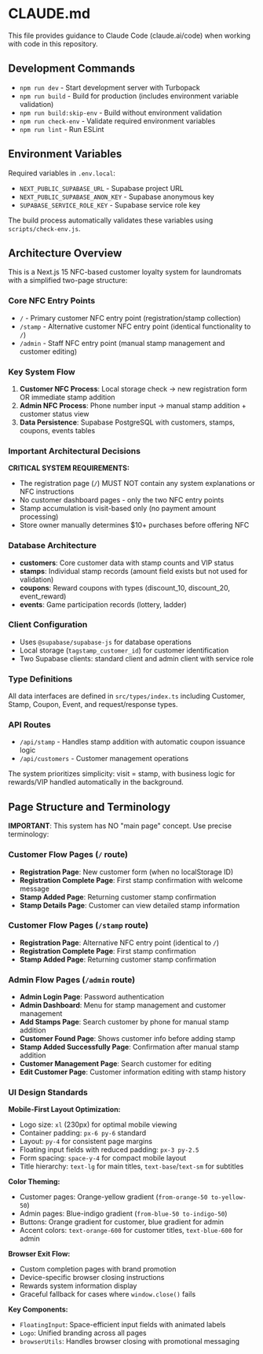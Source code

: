 # CLAUDE.md

This file provides guidance to Claude Code (claude.ai/code) when working with code in this repository.

## Development Commands

- `npm run dev` - Start development server with Turbopack
- `npm run build` - Build for production (includes environment variable validation)
- `npm run build:skip-env` - Build without environment validation
- `npm run check-env` - Validate required environment variables
- `npm run lint` - Run ESLint

## Environment Variables

Required variables in `.env.local`:
- `NEXT_PUBLIC_SUPABASE_URL` - Supabase project URL
- `NEXT_PUBLIC_SUPABASE_ANON_KEY` - Supabase anonymous key  
- `SUPABASE_SERVICE_ROLE_KEY` - Supabase service role key

The build process automatically validates these variables using `scripts/check-env.js`.

## Architecture Overview

This is a Next.js 15 NFC-based customer loyalty system for laundromats with a simplified two-page structure:

### Core NFC Entry Points
- `/` - Primary customer NFC entry point (registration/stamp collection)
- `/stamp` - Alternative customer NFC entry point (identical functionality to `/`)
- `/admin` - Staff NFC entry point (manual stamp management and customer editing)

### Key System Flow
1. **Customer NFC Process**: Local storage check → new registration form OR immediate stamp addition
2. **Admin NFC Process**: Phone number input → manual stamp addition + customer status view
3. **Data Persistence**: Supabase PostgreSQL with customers, stamps, coupons, events tables

### Important Architectural Decisions

**CRITICAL SYSTEM REQUIREMENTS:**
- The registration page (`/`) MUST NOT contain any system explanations or NFC instructions
- No customer dashboard pages - only the two NFC entry points
- Stamp accumulation is visit-based only (no payment amount processing)
- Store owner manually determines $10+ purchases before offering NFC

### Database Architecture
- **customers**: Core customer data with stamp counts and VIP status
- **stamps**: Individual stamp records (amount field exists but not used for validation)
- **coupons**: Reward coupons with types (discount_10, discount_20, event_reward)
- **events**: Game participation records (lottery, ladder)

### Client Configuration
- Uses `@supabase/supabase-js` for database operations
- Local storage (`tagstamp_customer_id`) for customer identification
- Two Supabase clients: standard client and admin client with service role

### Type Definitions
All data interfaces are defined in `src/types/index.ts` including Customer, Stamp, Coupon, Event, and request/response types.

### API Routes
- `/api/stamp` - Handles stamp addition with automatic coupon issuance logic
- `/api/customers` - Customer management operations

The system prioritizes simplicity: visit = stamp, with business logic for rewards/VIP handled automatically in the background.

## Page Structure and Terminology

**IMPORTANT**: This system has NO "main page" concept. Use precise terminology:

### Customer Flow Pages (`/` route)
- **Registration Page**: New customer form (when no localStorage ID)
- **Registration Complete Page**: First stamp confirmation with welcome message
- **Stamp Added Page**: Returning customer stamp confirmation
- **Stamp Details Page**: Customer can view detailed stamp information

### Customer Flow Pages (`/stamp` route)
- **Registration Page**: Alternative NFC entry point (identical to `/`)
- **Registration Complete Page**: First stamp confirmation
- **Stamp Added Page**: Returning customer stamp confirmation

### Admin Flow Pages (`/admin` route)
- **Admin Login Page**: Password authentication
- **Admin Dashboard**: Menu for stamp management and customer management
- **Add Stamps Page**: Search customer by phone for manual stamp addition
- **Customer Found Page**: Shows customer info before adding stamp
- **Stamp Added Successfully Page**: Confirmation after manual stamp addition
- **Customer Management Page**: Search customer for editing
- **Edit Customer Page**: Customer information editing with stamp history

### UI Design Standards

**Mobile-First Layout Optimization:**
- Logo size: `xl` (230px) for optimal mobile viewing
- Container padding: `px-6 py-6` standard
- Layout: `py-4` for consistent page margins
- Floating input fields with reduced padding: `px-3 py-2.5`
- Form spacing: `space-y-4` for compact mobile layout
- Title hierarchy: `text-lg` for main titles, `text-base`/`text-sm` for subtitles

**Color Theming:**
- Customer pages: Orange-yellow gradient (`from-orange-50 to-yellow-50`)
- Admin pages: Blue-indigo gradient (`from-blue-50 to-indigo-50`)
- Buttons: Orange gradient for customer, blue gradient for admin
- Accent colors: `text-orange-600` for customer titles, `text-blue-600` for admin

**Browser Exit Flow:**
- Custom completion pages with brand promotion
- Device-specific browser closing instructions
- Rewards system information display
- Graceful fallback for cases where `window.close()` fails

**Key Components:**
- `FloatingInput`: Space-efficient input fields with animated labels
- `Logo`: Unified branding across all pages
- `browserUtils`: Handles browser closing with promotional messaging